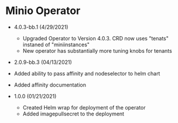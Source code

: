 # Minio Operator

* 4.0.3-bb.1 (4/29/2021)
  * Upgraded Operator to Version 4.0.3.  CRD now uses "tenats" instaned of "miniinstances"
  * New operator has substantially more tuning knobs for tenants

* 2.0.9-bb.3 (04/13/2021)
 * Added ability to pass affinity and nodeselector to helm chart
 * Added affinity documentation

* 1.0.0 (01/21/2021)
  * Created Helm wrap for deployment of the operator
  * Added imagepullsecret to the deployment



